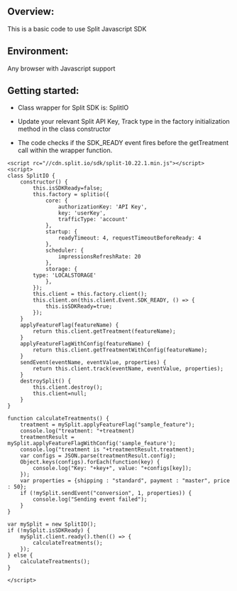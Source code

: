 ## Overview:
This is a basic code to use Split Javascript SDK

## Environment:
Any browser with Javascript support

## Getting started:

- Class wrapper for Split SDK is: SplitIO

- Update your relevant Split API Key, Track type in the factory initialization method in the class constructor   

- The code checks if the SDK_READY event fires before the getTreatment call within the wrapper function.

```
<script rc="//cdn.split.io/sdk/split-10.22.1.min.js"></script>
<script>
class SplitIO {
    constructor() {
        this.isSDKReady=false;
        this.factory = splitio({
            core: {
                authorizationKey: 'API Key',
                key: 'userKey',
                trafficType: 'account'
            },
            startup: {
                readyTimeout: 4, requestTimeoutBeforeReady: 4
            },
            scheduler: {
                impressionsRefreshRate: 20
            },
            storage: {
        type: 'LOCALSTORAGE'
            },
        });
        this.client = this.factory.client();
        this.client.on(this.client.Event.SDK_READY, () => {
            this.isSDKReady=true;
        });
    }
    applyFeatureFlag(featureName) {
        return this.client.getTreatment(featureName);
    }
    applyFeatureFlagWithConfig(featureName) {
        return this.client.getTreatmentWithConfig(featureName);
    }
    sendEvent(eventName, eventValue, properties) {
        return this.client.track(eventName, eventValue, properties);
    }
    destroySplit() {
        this.client.destroy();
        this.client=null;
    }
}

function calculateTreatments() {
    treatment = mySplit.applyFeatureFlag("sample_feature");
    console.log("treatment: "+treatment)
    treatmentResult = mySplit.applyFeatureFlagWithConfig('sample_feature');
    console.log("treatment is "+treatmentResult.treatment);
    var configs = JSON.parse(treatmentResult.config);
    Object.keys(configs).forEach(function(key) {
        console.log("Key: "+key+", value: "+configs[key]);
    });
    var properties = {shipping : "standard", payment : "master", price : 50};
    if (!mySplit.sendEvent("conversion", 1, properties)) {
        console.log("Sending event failed");
    }
}

var mySplit = new SplitIO();
if (!mySplit.isSDKReady) {
    mySplit.client.ready().then(() => {
        calculateTreatments();
    });
} else {
    calculateTreatments();
}

</script>
```